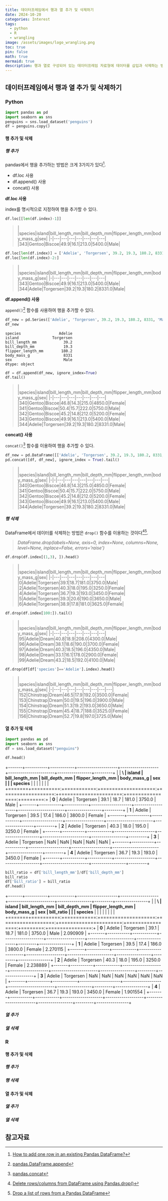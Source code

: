 ```yaml
---
title: 데이터프레임에서 행과 열 추가 및 삭제하기
date: 2024-10-20
categories: Interest
tags:
  - python
  - R
  - wrangling
image: /assets/images/logo_wrangling.png
toc: true
pin: false
math: true
mermaid: true
description: 행과 열로 구성되어 있는 데이터프레임 자료형에 데이터를 삽입과 삭제하는 방법을 알아 본다.
---
```

## 데이터프레임에서 행과 열 추가 및 삭제하기

### Python

```python
import pandas as pd
import seaborn as sns
penguins = sns.load_dataset('penguins')
df = penguins.copy()
```

#### 행 추가 및 삭제

##### 행 추가

pandas에서 행을 추가하는 방법은 크게 3가지가 있다[^1].

- df.loc 사용
- df.append() 사용
- concat() 사용

**df.loc 사용**

index를 명시적으로 지정하여 행을 추가할 수 있다.

```python
df.loc[[len(df.index)-1]]
```

> | |species|island|bill_length_mm|bill_depth_mm|flipper_length_mm|body_mass_g|sex|
|-|---|---|---|---|---|---|---|
|343|Gentoo|Biscoe|49.9|16.1|213.0|5400.0|Male|

```python
df.loc[len(df.index)] = ['Adelie', 'Torgersen', 39.2, 19.3, 180.2, 8331, 'Male']
df.loc[len(df.index)-2:]
```

> | |species|island|bill_length_mm|bill_depth_mm|flipper_length_mm|body_mass_g|sex|
|-|---|---|---|---|---|---|---|
|343|Gentoo|Biscoe|49.9|16.1|213.0|5400.0|Male|
|344|Adelie|Torgersen|39.2|19.3|180.2|8331.0|Male|

**df.append() 사용**

`append()`[^append] 함수를 사용하여 행을 추가할 수 있다.

```python
df_new = pd.Series(['Adelie', 'Torgersen', 39.2, 19.3, 180.2, 8331, 'Male'], index = df.columns)
df_new
```

	species                 Adelie
	island               Torgersen
	bill_length_mm            39.2
	bill_depth_mm             19.3
	flipper_length_mm        180.2
	body_mass_g               8331
	sex                       Male
	dtype: object

```python
df = df.append(df_new, ignore_index=True)
df.tail()
```

> | |species|island|bill_length_mm|bill_depth_mm|flipper_length_mm|body_mass_g|sex|
|-|---|---|---|---|---|---|---|
|340|Gentoo|Biscoe|46.8|14.3|215.0|4850.0|Female|
|341|Gentoo|Biscoe|50.4|15.7|222.0|5750.0|Male|
|342|Gentoo|Biscoe|45.2|14.8|212.0|5200.0|Female|
|343|Gentoo|Biscoe|49.9|16.1|213.0|5400.0|Male|
|344|Adelie|Torgersen|39.2|19.3|180.2|8331.0|Male|

**concat() 사용**

`concat()`[^concat] 함수를 이용하여 행을 추가할 수 있다.

```python
df_new = pd.DataFrame([['Adelie', 'Torgersen', 39.2, 19.3, 180.2, 8331, 'Male']], columns = df.columns)
pd.concat([df, df_new], ignore_index = True).tail()
```

> | |species|island|bill_length_mm|bill_depth_mm|flipper_length_mm|body_mass_g|sex|
|-|-|---|---|---|---|---|---|---|
|340|Gentoo|Biscoe|46.8|14.3|215.0|4850.0|Female|
|341|Gentoo|Biscoe|50.4|15.7|222.0|5750.0|Male|
|342|Gentoo|Biscoe|45.2|14.8|212.0|5200.0|Female|
|343|Gentoo|Biscoe|49.9|16.1|213.0|5400.0|Male|
|344|Adelie|Torgersen|39.2|19.3|180.2|8331.0|Male|

##### 행 삭제

DataFrame에서 데이터를 삭제하는 방법은 `drop()` 함수를 이용하는 것이다[^drop][^drop2].

> *DataFrame.drop(labels=None, axis=0, index=None, columns=None, level=None, inplace=False, errors=’raise’)*

```python
df.drop(df.index[(1,3), ]).head()
```

> | |species|island|bill_length_mm|bill_depth_mm|flipper_length_mm|body_mass_g|sex|
|-|---|---|---|---|---|---|---|
|0|Adelie|Torgersen|39.1|18.7|181.0|3750.0|Male|
|2|Adelie|Torgersen|40.3|18.0|195.0|3250.0|Female|
|4|Adelie|Torgersen|36.7|19.3|193.0|3450.0|Female|
|5|Adelie|Torgersen|39.3|20.6|190.0|3650.0|Male|
|6|Adelie|Torgersen|38.9|17.8|181.0|3625.0|Female|

```python
df.drop(df.index[100:]).tail()
```

> | |species|island|bill_length_mm|bill_depth_mm|flipper_length_mm|body_mass_g|sex|
|-|---|---|---|---|---|---|---|
|95|Adelie|Dream|40.8|18.9|208.0|4300.0|Male|
|96|Adelie|Dream|38.1|18.6|190.0|3700.0|Female|
|97|Adelie|Dream|40.3|18.5|196.0|4350.0|Male|
|98|Adelie|Dream|33.1|16.1|178.0|2900.0|Female|
|99|Adelie|Dream|43.2|18.5|192.0|4100.0|Male|

```python
df.drop(df[df['species']=='Adelie'].index).head()
```

> | |species|island|bill_length_mm|bill_depth_mm|flipper_length_mm|body_mass_g|sex|
|-|---|---|---|---|---|---|---|---|
|152|Chinstrap|Dream|46.5|17.9|192.0|3500.0|Female|
|153|Chinstrap|Dream|50.0|19.5|196.0|3900.0|Male|
|154|Chinstrap|Dream|51.3|19.2|193.0|3650.0|Male|
|155|Chinstrap|Dream|45.4|18.7|188.0|3525.0|Female|
|156|Chinstrap|Dream|52.7|19.8|197.0|3725.0|Male|


#### 열 추가 및 삭제

```python
import pandas as pd
import seaborn as sns
df = sns.load_dataset("penguins")

df.head()
```

  +-------+-----------+------------+--------------------+-------------------+-----------------------+-----------------+---------+
  |       | **\       | **island** | **bill_length_mm** | **bill_depth_mm** | **flipper_length_mm** | **body_mass_g** | **sex** |
  |       | species** |            |                    |                   |                       |                 |         |
  +=======+==========:+===========:+===================:+==================:+======================:+================:+========:+
  | **0** | Adelie    | Torgersen  | 39.1               | 18.7              | 181.0                 | 3750.0          | Male    |
  +-------+-----------+------------+--------------------+-------------------+-----------------------+-----------------+---------+
  | **1** | Adelie    | Torgersen  | 39.5               | 17.4              | 186.0                 | 3800.0          | Female  |
  +-------+-----------+------------+--------------------+-------------------+-----------------------+-----------------+---------+
  | **2** | Adelie    | Torgersen  | 40.3               | 18.0              | 195.0                 | 3250.0          | Female  |
  +-------+-----------+------------+--------------------+-------------------+-----------------------+-----------------+---------+
  | **3** | Adelie    | Torgersen  | NaN                | NaN               | NaN                   | NaN             | NaN     |
  +-------+-----------+------------+--------------------+-------------------+-----------------------+-----------------+---------+
  | **4** | Adelie    | Torgersen  | 36.7               | 19.3              | 193.0                 | 3450.0          | Female  |
  +-------+-----------+------------+--------------------+-------------------+-----------------------+-----------------+---------+

```python
bill_ratio = df['bill_length_mm']/df['bill_depth_mm']
bill_ratio
df['bill_ratio'] = bill_ratio
df.head()
```

  +-------+-----------+------------+--------------------+-------------------+-----------------------+-----------------+---------+----------------+
  |       | **\       | **island** | **bill_length_mm** | **bill_depth_mm** | **flipper_length_mm** | **body_mass_g** | **sex** | **bill_ratio** |
  |       | species** |            |                    |                   |                       |                 |         |                |
  +=======+==========:+===========:+===================:+==================:+======================:+================:+========:+===============:+
  | **0** | Adelie    | Torgersen  | 39.1               | 18.7              | 181.0                 | 3750.0          | Male    | 2.090909       |
  +-------+-----------+------------+--------------------+-------------------+-----------------------+-----------------+---------+----------------+
  | **1** | Adelie    | Torgersen  | 39.5               | 17.4              | 186.0                 | 3800.0          | Female  | 2.270115       |
  +-------+-----------+------------+--------------------+-------------------+-----------------------+-----------------+---------+----------------+
  | **2** | Adelie    | Torgersen  | 40.3               | 18.0              | 195.0                 | 3250.0          | Female  | 2.238889       |
  +-------+-----------+------------+--------------------+-------------------+-----------------------+-----------------+---------+----------------+
  | **3** | Adelie    | Torgersen  | NaN                | NaN               | NaN                   | NaN             | NaN     | NaN            |
  +-------+-----------+------------+--------------------+-------------------+-----------------------+-----------------+---------+----------------+
  | **4** | Adelie    | Torgersen  | 36.7               | 19.3              | 193.0                 | 3450.0          | Female  | 1.901554       |
  +-------+-----------+------------+--------------------+-------------------+-----------------------+-----------------+---------+----------------+


##### 열 추가

##### 열 삭제



### R

#### 행 추가 및 삭제

##### 행 추가

##### 행 삭제

#### 열 추가 및 삭제

##### 열 추가

##### 열 삭제


## 참고자료
[^1]: [How to add one row in an existing Pandas DataFrame?](https://www.geeksforgeeks.org/how-to-add-one-row-in-an-existing-pandas-dataframe/)

[^append]: [pandas.DataFrame.append](https://pandas.pydata.org/pandas-docs/version/1.4/reference/api/pandas.DataFrame.append.html)

[^concat]: [pandas.concat](https://pandas.pydata.org/pandas-docs/version/1.4/reference/api/pandas.concat.html?highlight=concat#pandas.concat)
[^drop]: [Delete rows/columns from DataFrame using Pandas.drop()](https://www.geeksforgeeks.org/python-delete-rows-columns-from-dataframe-using-pandas-drop/)
[^drop2]: [Drop a list of rows from a Pandas DataFrame](https://www.geeksforgeeks.org/drop-a-list-of-rows-from-a-pandas-dataframe/?ref=oin_asr2)